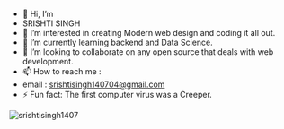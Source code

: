 - 👋 Hi, I’m
- SRISHTI SINGH
- 👀 I’m interested in creating Modern web design and coding it all out.
- 🌱 I’m currently learning backend and Data Science.
- 💞️ I’m looking to collaborate on any open source that deals with web development.
- 📫 How to reach me :
- email : srishtisingh140704@gmail.com
- ⚡ Fun fact: The first computer virus was a Creeper.
<p><img align="center" src="https://github-readme-streak-stats.herokuapp.com/?user=srishtisingh1407&" alt="srishtisingh1407" /></p>
<!---
srishtisingh1407/srishtisingh1407 is a ✨ special ✨ repository because its `README.md` (this file) appears on your GitHub profile.
You can click the Preview link to take a look at your changes.
--->
